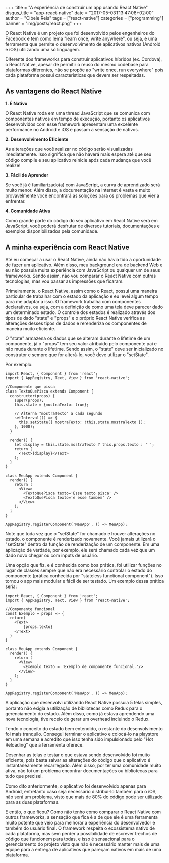 +++
title = "A experiência de construir um app usando React Native"
disqus_title = "app-react-native"
date = "2017-05-03T13:47:08+02:00"
author = "Cibele Reis"
tags = ["react-native"]
categories = ["programming"]
banner = "img/posts/react.png"
+++

O React Native é um projeto que foi desenvolvido pelos engenheiros do Facebook e
tem como lema "learn once, write anywhere", ou seja, é uma ferramenta que permite
o desenvolvimento de aplicativos nativos (Android e iOS) utilizando uma só linguagem.

Diferente dos frameworks para construir aplicativos híbridos (ex. Cordova), o React
Native, apesar de permitir o reuso do mesmo codebase para plataformas diferentes, não
se propõe ao "write once, run everywhere" pois cada plataforma possui características
que devem ser respeitadas.


## As vantagens do React Native

**1. É Nativo**

O React Native roda em uma thread JavaScript que se comunica com componentes nativos
 em tempo de execução, portanto os aplicativos desenvolvidos com esse framework
 apresentam uma excelente performance no Android e iOS e passam a sensação de nativos.

**2. Desenvolvimento Eficiente**

As alterações que você realizar no código serão visualizadas imediatamente. Isso significa
que não haverá mais espera até que seu código compile e seu aplicativo reinicie após cada
mudança que você realize!

**3. Fácil de Aprender**

Se você já é familiarizado(a) com JavaScript, a curva de aprendizado será muito menor.
Além disso, a documentação na internet é vasta e muito provavelmente você encontrará as
soluções para os problemas que vier a enfrentar.

**4. Comunidade Ativa**

Como grande parte do código do seu aplicativo em React Native será em JavaScript, você
poderá desfrutar de diversos tutoriais, documentações e exemplos disponibilizados pela comunidade.


## A minha experiência com React Native

Até eu começar a usar o React Native, ainda não havia tido a oportunidade de fazer um aplicativo.
Além disso, meu background era de backend Web e eu não possuia muita experiência com JavaScript ou
qualquer um de seus frameworks. Sendo assim, não vou comparar o React Native com outras tecnologias, mas
vou passar as impressões que ficaram.

Primeiramente, o React Native, assim como o React, possui uma maneira particular de trabalhar com o estado
da aplicação e eu levei algum tempo para me adaptar a isso. O framework trabalha com componentes
declarativos, ou seja, com a definição de como uma tela deve parecer dado um determinado estado.
O controle dos estados é realizado através dos tipos de dado "state" e "props" e o próprio React Native
verifica as alterações desses tipos de dados e rerenderiza os componentes de maneira muito eficiente.

O "state" armazena os dados que se alteram durante o lifetime de um componente, já o "props" tem seu valor
 atribuido pelo componente pai e não muda durante o lifetime. Sendo assim, o "state"
  deve ser inicializado no construtor e sempre que for alterá-lo,
você deve utilizar o "setState".

Por exemplo:

    import React, { Component } from 'react';
    import { AppRegistry, Text, View } from 'react-native';

    //Componente que pisca
    class TextoQuePisca extends Component {
      constructor(props) {
        super(props);
        this.state = {mostraTexto: true};

        // Alterna "mostraTexto" a cada segundo
        setInterval(() => {
          this.setState({ mostraTexto: !this.state.mostraTexto });
        }, 1000);
      }

      render() {
        let display = this.state.mostraTexto ? this.props.texto : ' ';
        return (
          <Text>{display}</Text>
        );
      }
    }

    class MeuApp extends Component {
      render() {
        return (
          <View>
            <TextoQuePisca texto='Esse texto pisca' />
            <TextoQuePisca texto='e esse também' />
          </View>
        );
      }
    }

    AppRegistry.registerComponent('MeuApp', () => MeuApp);

Note que toda vez que o "setState" for chamado e houver alterações no estado, o componente é renderizado novamente.
Você jamais utilizará o "setState" dentro da função de renderização de um componente.
Em uma aplicação de verdade, por exemplo, ele será chamado cada vez que um dado novo chegar ou com inputs de usuário.

Uma opção que fiz, e é conhecida como boa prática, foi utilizar funções no lugar de classes sempre que não era necessário
controlar o estado do componente (prática conhecida por "stateless functional component"). Isso tornou o app mais modular e fácil de ser testado.
Um exemplo dessa prática seria:

    import React, { Component } from 'react';
    import { AppRegistry, Text, View } from 'react-native';

    //Componente funcional
    const Exemplo = props => {
      return(
        <Text>
            {props.texto}
        </Text>
      )
    }

    class MeuApp extends Component {
      render() {
        return (
          <View>
            <Exemplo texto = 'Exemplo de componente funcional.'/>
          </View>
        );
      }
    }

    AppRegistry.registerComponent('MeuApp', () => MeuApp);

A aplicação que desenvolvi utilizando React Native possuia 5 telas simples, portanto não exigia a utilização de
bibliotecas como Redux para o gerenciamento do estado. Além disso, como já estava aprendendo uma nova tecnologia,
tive receio de gerar um overhead incluindo o Redux.

Tendo o conceito do estado bem entendido, o restante do desenvolvimento foi mais tranquilo. Consegui terminar o
aplicativo e colocá-lo na playstore em uma semana e acredito que isso tenha sido impulsionado pelo "Hot Reloading" que a ferramenta oferece.

Desenhar as telas e testar o que estava sendo desenvolvido foi muito eficiente, pois basta salvar as alterações
do código que o aplicativo é instantaneamente recarregado. Além disso, por ter uma comunidade muito ativa, não
foi um problema encontrar documentações ou bibliotecas para tudo que precisei.

Como dito anteriormente, o aplicativo foi desenvolvido apenas para Android, entretanto caso seja
necessário distribuí-lo também para o iOS, não será um problema, visto que  mais de 80% do código
pode ser utilizado para as duas plataformas.

E então, o que ficou? Como não tenho como comparar o React Native com outros frameworks, a sensação que
fica é a de que ele é uma ferramenta muito potente que veio para melhorar a experiência do desenvolvedor
e também do usuário final. O framework respeita o ecossistema nativo de cada plataforma, mas sem perder a
possibilidade de escrever trechos de código que funcionem para todas, e isso é sensacional para o gerenciamento
do projeto visto que não é necessário manter mais de uma equipe para a entrega de aplicativos que pareçam nativos
em mais de uma plataforma.
